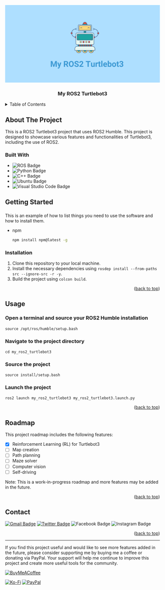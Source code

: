 <div align="center">
    <img src="images/logo.png" alt="Logo">

<h3 align="center">My ROS2 Turtlebot3</h3>

</div>


<!-- TABLE OF CONTENTS -->
<details>
  <summary>Table of Contents</summary>
  <ol>
    <li>
      <a href="#about-the-project">About The Project</a>
      <ul>
        <li><a href="#built-with">Built With</a></li>
      </ul>
    </li>
    <li>
      <a href="#getting-started">Getting Started</a>
      <ul>
        <li><a href="#installation">Installation</a></li>
      </ul>
    </li>
    <li><a href="#usage">Usage</a></li>
    <li><a href="#roadmap">Roadmap</a></li>
    <li><a href="#contact">Contact</a></li>

  </ol>
</details>

<!-- ABOUT THE PROJECT -->
## About The Project


This is a ROS2 Turtlebot3 project that uses ROS2 Humble. This project is designed to showcase various features and functionalities of Turtlebot3, including the use of ROS2.


### Built With

* ![ROS Badge](https://img.shields.io/badge/ROS-22314E?logo=ros&logoColor=fff&style=flat)
* ![Python Badge](https://img.shields.io/badge/Python-3776AB?logo=python&logoColor=fff&style=flat)
* ![C++ Badge](https://img.shields.io/badge/C%2B%2B-00599C?logo=cplusplus&logoColor=fff&style=flat)
* ![Ubuntu Badge](https://img.shields.io/badge/Ubuntu-E95420?logo=ubuntu&logoColor=fff&style=flat)
* ![Visual Studio Code Badge](https://img.shields.io/badge/Visual%20Studio%20Code-007ACC?logo=visualstudiocode&logoColor=fff&style=flat)

 <!-- GETTING STARTED -->
## Getting Started

###   
This is an  example of how to list things you need to use the software and how to install them.
* npm
  ```sh
  npm install npm@latest -g
  ```

### Installation

1. Clone this repository to your local machine.
2. Install the necessary dependencies using `rosdep install --from-paths src --ignore-src -r -y`.
3. Build the project using `colcon build`.

<p align="right">(<a href="#readme-top">back to top</a>)</p>

<!-- USAGE EXAMPLES -->
## Usage

### Open a terminal and source your ROS2 Humble installation
```
source /opt/ros/humble/setup.bash
```
### Navigate to the project directory
```
cd my_ros2_turtlebot3
```
### Source the project
```
source install/setup.bash
```

### Launch the project
```
ros2 launch my_ros2_turtlebot3 my_ros2_turtlebot3.launch.py
```



<p align="right">(<a href="#readme-top">back to top</a>)</p>



<!-- ROADMAP -->
## Roadmap

This project roadmap includes the following features:

- [x] Reinforcement Learning (RL) for Turtlebot3
- [ ] Map creation
- [ ] Path planning
- [ ] Maze solver
- [ ] Computer vision
- [ ] Self-driving

Note: This is a work-in-progress roadmap and more features may be added in the future.


<p align="right">(<a href="#readme-top">back to top</a>)</p>

<!-- CONTACT -->
## Contact

[![Gmail Badge](https://img.shields.io/badge/Gmail-EA4335?logo=gmail&logoColor=fff&style=plastic)](pangineering@gmail.com)
[![Twitter Badge](https://img.shields.io/badge/Twitter-1DA1F2?logo=twitter&logoColor=fff&style=plastic)](https://twitter.com/pangineering)
![Facebook Badge](https://img.shields.io/badge/Facebook-1877F2?logo=facebook&logoColor=fff&style=plastic)
![Instagram Badge](https://img.shields.io/badge/Instagram-E4405F?logo=instagram&logoColor=fff&style=plastic)

<p align="right">(<a href="#readme-top">back to top</a>)</p>


---
If you find this project useful and would like to see more features added in the future, please consider supporting me by buying me a coffee or donating via PayPal. Your support will help me continue to improve this project and create more useful tools for the community.

 [![BuyMeACoffee](https://img.shields.io/badge/Buy%20Me%20a%20Coffee-ffdd00?style=for-the-badge&logo=buy-me-a-coffee&logoColor=black)](https://buymeacoffee.com/pangineering)  

 [![Ko-Fi](https://img.shields.io/badge/Ko--fi-F16061?style=for-the-badge&logo=ko-fi&logoColor=white)](https://ko-fi.com/pangineering)
    <!-- Proudly created with GPRM ( https://gprm.itsvg.in ) -->
  [![PayPal](https://img.shields.io/badge/PayPal-00457C?style=for-the-badge&logo=paypal&logoColor=white)](PayPal.Me/pangineering6415)

